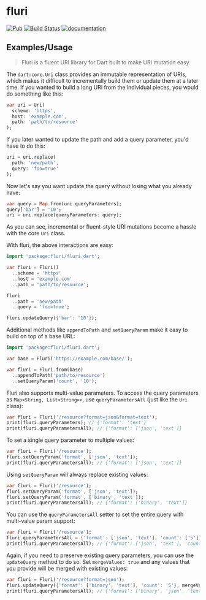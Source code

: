 # fluri

[![Pub](https://img.shields.io/pub/v/fluri.svg)](https://pub.dev/packages/fluri)
[![Build Status](https://travis-ci.org/Workiva/fluri.svg?branch=master)](https://travis-ci.org/Workiva/fluri)
[![documentation](https://img.shields.io/badge/Documentation-fluri-blue.svg)](https://pub.dev/documentation/fluri/latest/)

## Examples/Usage

> Fluri is a fluent URI library for Dart built to make URI mutation easy.

The `dart:core.Uri` class provides an immutable representation of URIs, which
makes it difficult to incrementally build them or update them at a later time.
If you wanted to build a long URI from the individual pieces, you would do
something like this:

```dart
var uri = Uri(
  scheme: 'https',
  host: 'example.com',
  path: 'path/to/resource'
);
```

If you later wanted to update the path and add a query parameter, you'd have to
do this:

```dart
uri = uri.replace(
  path: 'new/path',
  query: 'foo=true'
);
```

Now let's say you want update the query without losing what you already have:

```dart
var query = Map.from(uri.queryParameters);
query['bar'] = '10';
uri = uri.replace(queryParameters: query);
```

As you can see, incremental or fluent-style URI mutations become a hassle with
the core `Uri` class.

With fluri, the above interactions are easy:

```dart
import 'package:fluri/fluri.dart';

var fluri = Fluri()
  ..scheme = 'https'
  ..host = 'example.com'
  ..path = 'path/to/resource';

fluri
  ..path = 'new/path'
  ..query = 'foo=true';

fluri.updateQuery({'bar': '10'});
```

Additional methods like `appendToPath` and `setQueryParam` make it easy to
build on top of a base URL:

```dart
import 'package:fluri/fluri.dart';

var base = Fluri('https://example.com/base/');

var fluri = Fluri.from(base)
  ..appendToPath('path/to/resource')
  ..setQueryParam('count', '10');
```

Fluri also supports multi-value parameters. To access the query parameters as
`Map<String, List<String>>`, use `queryParametersAll` (just like the `Uri`
class):

```dart
var fluri = Fluri('/resource?format=json&format=text');
print(fluri.queryParameters); // {'format': 'text'}
print(fluri.queryParametersAll); // {'format': ['json', 'text']}
```

To set a single query parameter to multiple values:

```dart
var fluri = Fluri('/resource');
fluri.setQueryParam('format', ['json', 'text']);
print(fluri.queryParametersAll); // {'format': ['json', 'text']}
```

Using `setQueryParam` will always replace existing values:

```dart
var fluri = Fluri('/resource');
fluri.setQueryParam('format', ['json', 'text']);
fluri.setQueryParam('format', ['binary', 'text']);
print(fluri.queryParametersAll); // {'format': ['binary', 'text']}
```

You can use the `queryParametersAll` setter to set the entire query with
multi-value param support:

```dart
var fluri = Fluri('/resource');
fluri.queryParametersAll = {'format': ['json', 'text'], 'count': ['5']}
print(fluri.queryParametersAll); // {'format': ['json', 'text'], 'count': ['5']}
```

Again, if you need to preserve existing query parameters, you can use the
`updateQuery` method to do so. Set `mergeValues: true` and any values that you
provide will be merged with existing values:

```dart
var fluri = Fluri('/resource?format=json');
fluri.updateQuery({'format': ['binary', 'text'], 'count': '5'}, mergeValues: true);
print(fluri.queryParametersAll); // {'format': ['binary', 'json', 'text'], 'count': ['5']}
```
